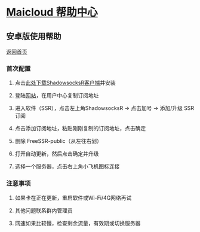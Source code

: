 # [Maicloud 帮助中心](/README.md)

## 安卓版使用帮助
[返回首页](/README.md)

### 首次配置

1. 点击[此处下载ShadowsocksR客户端](http://static.maicloud.xyz/download/ssr.apk)并安装

2. 登陆[网站](http://www.maicloud.xyz/)，在用户中心复制订阅地址

3. 进入软件（SSR），点击左上角ShadowsocksR → 点击加号 → 添加/升级 SSR 订阅

4. 点击添加订阅地址，粘贴刚刚复制的订阅地址，点击确定

5. 删除 FreeSSR-public（从左往右划）

7. 打开自动更新，然后点击确定并升级

8. 选择一个服务器，点击右上角小飞机图标连接

### 注意事项

1. 如果卡在正在更新，重启软件或Wi-Fi/4G网络再试

2. 其他问题联系群内管理员

3. 网速如果比较慢，检查剩余流量，有效期或切换服务器
